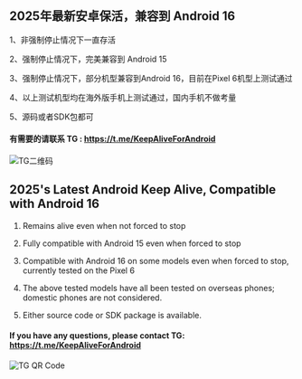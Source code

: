 ## 2025年最新安卓保活，兼容到 Android 16 

1、非强制停止情况下一直存活 

2、强制停止情况下，完美兼容到 Android 15 

3、强制停止情况下，部分机型兼容到Android 16，目前在Pixel 6机型上测试通过

4、以上测试机型均在海外版手机上测试通过，国内手机不做考量 

5、源码或者SDK包都可 

#### 有需要的请联系 TG : https://t.me/KeepAliveForAndroid

![TG二维码](https://github.com/hnscf/KeepAliveForAndroid/blob/main/KeepAliveForAndroid.png)



## 2025's Latest Android Keep Alive, Compatible with Android 16

1. Remains alive even when not forced to stop

2. Fully compatible with Android 15 even when forced to stop

3. Compatible with Android 16 on some models even when forced to stop, currently tested on the Pixel 6

4. The above tested models have all been tested on overseas phones; domestic phones are not considered.

5. Either source code or SDK package is available.

#### If you have any questions, please contact TG: https://t.me/KeepAliveForAndroid

![TG QR Code](https://github.com/hnscf/KeepAliveForAndroid/blob/main/KeepAliveForAndroid.png)
